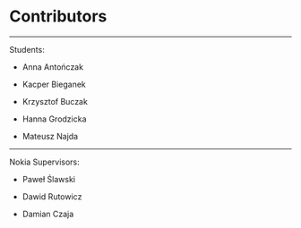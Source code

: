 # Contributors

---------

Students:

* Anna Antończak

* Kacper Bieganek

* Krzysztof Buczak

* Hanna Grodzicka

* Mateusz Najda

---------

Nokia Supervisors:

* Paweł Ślawski

* Dawid Rutowicz

* Damian Czaja
